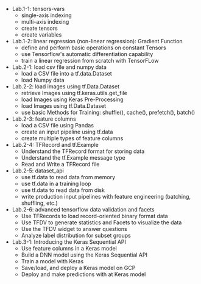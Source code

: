 - Lab.1-1: tensors-vars <br />
  - single-axis indexing
  - multi-axis indexing
  - create tensors
  - create variables
- Lab.1-2: linear regression (non-linear regression): Gradient Function<br />
  - define and perform basic operations on constant Tensors
  - use Tensorflow's automatic differentiation capability
  - train a linear regression from scratch with TensorFLow
- Lab.2-1: load csv file and numpy data
  - load a CSV file into a tf.data.Dataset
  - load Numpy data
- Lab.2-2: load images using tf.Data.Dataset
  - retrieve Images using tf.keras.utils.get_file
  - load Images using Keras Pre-Processing
  - load Images using tf.Data.Dataset
  - use basic Methods for Training: shuffle(), cache(),  prefetch(), batch()
- Lab.2-3: feature columns
  - load a CSV file using Pandas
  - create an input pipeline using tf.data
  - create multiple types of feature columns
- Lab.2-4: TFRecord and tf.Example
  - Understand the TFRecord format for storing data
  - Understand the tf.Example message type
  - Read and Write a TFRecord file 
- Lab.2-5: dataset_api
  - use tf.data to read data from memory
  - use tf.data in a training loop
  - use tf.data to read data from disk
  - write production input pipelines with feature engineering (batching, shuffling, etc.)
- Lab.2-6: advanced tensorflow data validation and facets
  - Use TFRecords to load record-oriented binary format data
  - Use TFDV to generate statistics and Facets to visualize the data
  - Use the TFDV widget to answer questions
  - Analyze label distribution for subset groups
- Lab.3-1: Introducing the Keras Sequential API
  - Use feature columns in a Keras model
  - Build a DNN model using the Keras Sequential API
  - Train a model with Keras
  - Save/load, and deploy a Keras model on GCP
  - Deploy and make predictions with at Keras model
